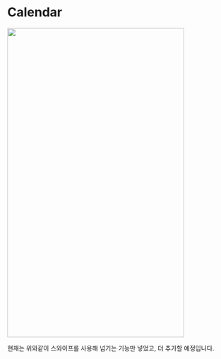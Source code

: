 # Calendar

<img src="https://user-images.githubusercontent.com/78334483/109808208-2c819700-7c6a-11eb-8c60-be9c98a68b8b.gif"  width="400" height="700">

현재는 위와같이 스와이프를 사용해 넘기는 기능만 넣었고, 더 추가할 예정입니다.
